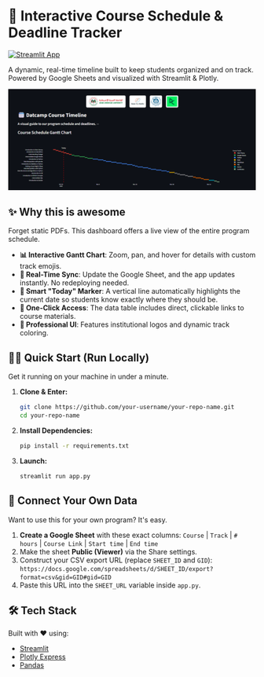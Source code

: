 # 🚀 Interactive Course Schedule & Deadline Tracker 

[![Streamlit App](https://static.streamlit.io/badges/streamlit_badge_black_white.svg)](https://aaupdatacampdeadlines.streamlit.app/)

A dynamic, real-time timeline built to keep students organized and on track. Powered by Google Sheets and visualized with Streamlit & Plotly.

![Dashboard Screenshot](Screenshot.png)

## ✨ Why this is awesome

Forget static PDFs. This dashboard offers a live view of the entire program schedule.

*   **📊 Interactive Gantt Chart**: Zoom, pan, and hover for details with custom track emojis.
*   **🔄 Real-Time Sync**: Update the Google Sheet, and the app updates instantly. No redeploying needed.
*   **📍 Smart "Today" Marker**: A vertical line automatically highlights the current date so students know exactly where they should be.
*   **🔗 One-Click Access**: The data table includes direct, clickable links to course materials.
*   **🎨 Professional UI**: Features institutional logos and dynamic track coloring.

## 🏃‍♂️ Quick Start (Run Locally)

Get it running on your machine in under a minute.

1.  **Clone & Enter:**
    ```bash
    git clone https://github.com/your-username/your-repo-name.git
    cd your-repo-name
    ```

2.  **Install Dependencies:**
    ```bash
    pip install -r requirements.txt
    ```

3.  **Launch:**
    ```bash
    streamlit run app.py
    ```

## 🔌 Connect Your Own Data

Want to use this for your own program? It's easy.

1.  **Create a Google Sheet** with these exact columns:
    `Course` | `Track` | `# hours` | `Course Link` | `Start time` | `End time`
2.  Make the sheet **Public (Viewer)** via the Share settings.
3.  Construct your CSV export URL (replace `SHEET_ID` and `GID`):
    `https://docs.google.com/spreadsheets/d/SHEET_ID/export?format=csv&gid=GID#gid=GID`
4.  Paste this URL into the `SHEET_URL` variable inside `app.py`.

## 🛠️ Tech Stack

Built with ❤️ using:
*   [Streamlit](https://streamlit.io/)
*   [Plotly Express](https://plotly.com/python/plotly-express/)
*   [Pandas](https://pandas.pydata.org/)

